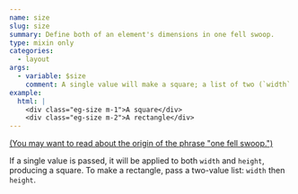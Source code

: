 ```yaml
---
name: size
slug: size
summary: Define both of an element's dimensions in one fell swoop.
type: mixin only
categories:
  - layout
args:
  - variable: $size
    comment: A single value will make a square; a list of two (`width` then `height`) will make a rectangle.
example:
  html: |
    <div class="eg-size m-1">A square</div>
    <div class="eg-size m-2">A rectangle</div>
---
```


[(You may want to read about the origin of the phrase "one fell swoop.")](http://www.straightdope.com/columns/read/1698/whats-the-origin-of-one-fell-swoop)

If a single value is passed, it will be applied to both `width` and `height`, producing a square. To make a rectangle, pass a two-value list: `width` then `height`.